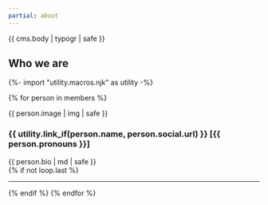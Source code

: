 ```yaml
---
partial: about
---
```


{{ cms.body | typogr | safe }}

## Who we are

{%- import "utility.macros.njk" as utility -%}

{% for person in members %}
<article class='h-card'>
{{ person.image | img | safe }}
<h3>{{ utility.link_if(person.name, person.social.url) }} [{{ person.pronouns }}]</h3>
{{ person.bio | md | safe }}
</article>
{% if not loop.last %}<hr />{% endif %}
{% endfor %}
